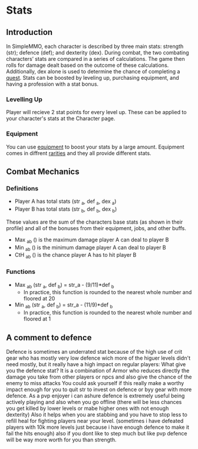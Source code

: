 # Stats

## Introduction

In SimpleMMO, each character is described by three main stats: strength (str); defence (def); and dexterity (dex). During combat, the two combating characters’ stats are compared in a series of calculations. The game then rolls for damage dealt based on the outcome of these calculations. Additionally, dex alone is used to determine the chance of completing a [quest](https://simplemmo.fandom.com/wiki/Quests). Stats can be boosted by leveling up, purchasing equipment, and having a profession with a stat bonus.

### Levelling Up

Player will recieve 2 stat points for every level up. These can be applied to your character's stats at the Character page.

### Equipment

You can use [equipment][1] to boost your stats by a large amount. Equipment comes in diffrent [rarities][2] and they all provide different stats.

## Combat Mechanics

### Definitions

- Player A has total stats (str <sub>a</sub>, def <sub>a</sub>, dex <sub>a</sub>)
- Player B has total stats (str <sub>b</sub>, def <sub>b</sub>, dex <sub>b</sub>)

These values are the sum of the characters base stats (as shown in their profile) and all of the bonuses from their equipment, jobs, and other buffs.

- Max <sub>ab</sub> () is the maximum damage player A can deal to player B
- Min <sub>ab</sub> () is the minimum damage player A can deal to player B
- CtH <sub>ab</sub> () is the chance player A has to hit player B

### Functions

- Max <sub>ab</sub> (str <sub>a</sub>, def <sub>b</sub>) = str\_a - (9/11)\*def <sub>b</sub>
	- In practice, this function is rounded to the nearest whole number and floored at 20
- Min <sub>ab</sub> (str <sub>a</sub>, def <sub>b</sub>) = str\_a - (11/9)\*def <sub>b</sub>
	- In practice, this function is rounded to the nearest whole number and floored at 1

## A comment to defence

Defence is sometimes an underrated stat because of the high use of crit gear who has mostly very low defence wich more of the higuer levels didn't need mostly, but it really have a high impact on regular players:
What give you the defence stat? It is a combination of Armor who reduces directly the damage you take from other players or npcs and also give the chance of the enemy to miss attacks
You could ask yourself if this really make a worthy impact enough for you to quit str to invest on defence or byy gear with more defence.
As a pvp enjoyer i can ashure defence is extremely useful being actively playing and also when you go offline (there will be less chances you get killed by lower levels or mabe higher ones with not enough dexterity) Also it helps when you are stabbing and you have to stop less to refill heal for fighting players near your level. (sometimes i have defeated players with 10k more levels just because i have enough defence to make it fail the hits enough) also if you dont like to step much but like pvp defence will be way more worth for you than strength.


[1]:/items/item-types
[2]:/items/rarities
